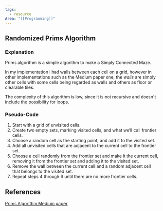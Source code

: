 ```yaml
---
tags:
  - resource
Area: "[[Programming]]"
---
```

## Randomized Prims Algorithm


### Explanation
Prims algorithm is a simple algorithm to make a Simply Connected Maze.

In my implementation i had walls between each cell on a grid, however in other implementations such as the Medium paper one, the *walls* are simply other cells with some cells being regarded as walls and others as floor or clearable tiles.

The complexity of this algorithm is low, since it is not recursive and doesn't include the possibility for loops.
### Pseudo-Code

1. Start with a grid of unvisited cells.
2. Create two empty sets, marking visited cells, and what we’ll call frontier cells.
3. Choose a random cell as the starting point, and add it to the visited set.
4. Add all unvisited cells that are adjacent to the current cell to the frontier set.
5. Choose a cell randomly from the frontier set and make it the current cell, removing it from the frontier set and adding it to the visited set.
6. Remove the wall between the current cell and a random adjacent cell that belongs to the visited set.
7. Repeat steps 4 through 6 until there are no more frontier cells.


## References
[Prims Algorithm Medium paper](https://cantwell-tom.medium.com/prims-algorithm-as-a-maze-in-javascript-aec7415ad2cd)


